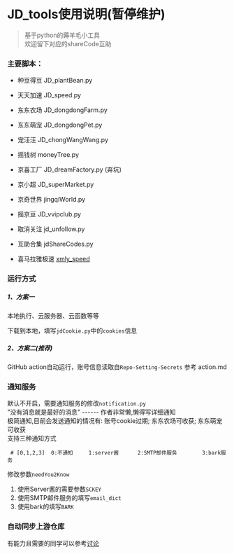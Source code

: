 # JD_tools使用说明(暂停维护)

> 基于python的薅羊毛小工具  
> 欢迎留下对应的shareCode互助

### 主要脚本：

- 种豆得豆 JD_plantBean.py
- 天天加速 JD_speed.py
- 东东农场 JD_dongdongFarm.py
- 东东萌宠 JD_dongdongPet.py
- 宠汪汪   JD_chongWangWang.py
- 摇钱树   moneyTree.py
- 京喜工厂 JD_dreamFactory.py (弃坑)
- 京小超   JD_superMarket.py
- 京奇世界 jingqiWorld.py
- 摇京豆   JD_vvipclub.py


- 取消关注 jd_unfollow.py
- 互助合集 jdShareCodes.py
- 喜马拉雅极速    [xmly_speed](https://github.com/Zero-S1/xmly_speed) 


### 运行方式

##### 1、方案一 

本地执行、云服务器、云函数等等 

下载到本地，填写`jdCookie.py`中的`cookies`信息  

##### 2、方案二(推荐)

GitHub action自动运行，账号信息读取自`Repo-Setting-Secrets`
参考 action.md



### 通知服务

默认不开启，需要通知服务的修改`notification.py`  
"没有消息就是最好的消息" ------ 作者非常懒,懒得写详细通知  
极简通知,目前会发送通知的情况有: 账号cookie过期; 东东农场可收获; 东东萌宠可收获  
支持三种通知方式  

```
 # [0,1,2,3]  0:不通知     1:server酱      2:SMTP邮件服务        3:bark服务
```

修改参数`needYou2Know`  

1. 使用Server酱的需要参数`SCKEY`   
2. 使用SMTP邮件服务的填写`email_dict`  
3. 使用bark的填写`BARK`

### 自动同步上游仓库

有能力且需要的同学可以参考[讨论](https://github.com/Zero-S1/JD_tools/pull/42)
